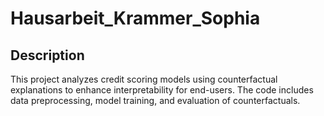 # Hausarbeit_Krammer_Sophia

## Description

This project analyzes credit scoring models using counterfactual explanations to enhance interpretability for end-users. The code includes data preprocessing, model training, and evaluation of counterfactuals.
